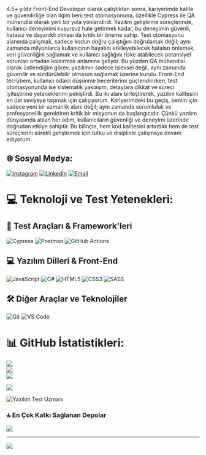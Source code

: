 4.5+ yıldır Front-End Developer olarak çalıştıktan sonra, kariyerimde kalite ve güvenilirliğe olan ilgim beni test otomasyonuna, özellikle Cypress ile QA mühendisi olarak yeni bir yola yönlendirdi. Yazılım geliştirme süreçlerinde, kullanıcı deneyimini kusursuz hale getirmek kadar, bu deneyimin güvenli, hatasız ve dayanıklı olması da kritik bir öneme sahip.
Test otomasyonu alanında çalışmak, sadece kodun doğru çalıştığını doğrulamak değil; aynı zamanda milyonlarca kullanıcının hayatını etkileyebilecek hataları önlemek, veri güvenliğini sağlamak ve kullanıcı sağlığını riske atabilecek potansiyel sorunları ortadan kaldırmak anlamına geliyor. Bu yüzden QA mühendisi olarak üstlendiğim görev, yazılımın sadece işlevsel değil, aynı zamanda güvenilir ve sürdürülebilir olmasını sağlamak üzerine kurulu.
Front-End tecrübem, kullanıcı odaklı düşünme becerilerimi güçlendirirken, test otomasyonunda ise sistematik yaklaşım, detaylara dikkat ve süreci iyileştirme yeteneklerimi pekiştirdi. Bu iki alanı birleştirerek, yazılım kalitesini en üst seviyeye taşımak için çalışıyorum.
Kariyerimdeki bu geçiş, benim için sadece yeni bir uzmanlık alanı değil; aynı zamanda sorumluluk ve profesyonellik gerektiren kritik bir misyonun da başlangıcıdır. Çünkü yazılım dünyasında atılan her adım, kullanıcıların güvenliği ve deneyimi üzerinde doğrudan etkiye sahiptir. Bu bilinçle, hem kod kalitesini artırmak hem de test süreçlerini sürekli geliştirmek için tutku ve disiplinle çalışmaya devam ediyorum.


## 🌐 Sosyal Medya:
[![Instagram](https://img.shields.io/badge/Instagram-%23E4405F.svg?logo=Instagram&logoColor=white)](https://instagram.com/_tunahankutlu) 
[![LinkedIn](https://img.shields.io/badge/LinkedIn-%230077B5.svg?logo=linkedin&logoColor=white)](https://linkedin.com/in/tunahan-kutlu-237a351b4/) 
[![Email](https://img.shields.io/badge/Email-D14836?logo=gmail&logoColor=white)](mailto:tunahannkutlu@gmail.com)

# 💻 Teknoloji ve Test Yetenekleri:

## 🧪 Test Araçları & Framework'leri
![Cypress](https://img.shields.io/badge/Cypress-17202C.svg?style=for-the-badge&logo=cypress&logoColor=white)
![Postman](https://img.shields.io/badge/Postman-FF6C37.svg?style=for-the-badge&logo=postman&logoColor=white)
![GitHub Actions](https://img.shields.io/badge/GitHub_Actions-2088FF.svg?style=for-the-badge&logo=githubactions&logoColor=white)

## 💻 Yazılım Dilleri & Front-End
![JavaScript](https://img.shields.io/badge/javascript-%23323330.svg?style=for-the-badge&logo=javascript&logoColor=%23F7DF1E)
![C#](https://img.shields.io/badge/c%23-%23239120.svg?style=for-the-badge&logo=csharp&logoColor=white)
![HTML5](https://img.shields.io/badge/html5-%23E34F26.svg?style=for-the-badge&logo=html5&logoColor=white)
![CSS3](https://img.shields.io/badge/css3-%231572B6.svg?style=for-the-badge&logo=css3&logoColor=white)
![SASS](https://img.shields.io/badge/SASS-hotpink.svg?style=for-the-badge&logo=SASS&logoColor=white)

## 🛠️ Diğer Araçlar ve Teknolojiler
![Git](https://img.shields.io/badge/Git-F05032.svg?style=for-the-badge&logo=git&logoColor=white)
![VS Code](https://img.shields.io/badge/VSCode-007ACC.svg?style=for-the-badge&logo=visual-studio-code&logoColor=white)


# 📊 GitHub İstatistikleri:
![](https://github-readme-stats.vercel.app/api?username=TunahanKutluu&theme=dark&hide_border=false&include_all_commits=true&count_private=false)<br/>
![](https://nirzak-streak-stats.vercel.app/?user=TunahanKutluu&theme=dark&hide_border=false)<br/>
![](https://github-readme-stats.vercel.app/api/top-langs/?username=TunahanKutluu&theme=dark&hide_border=false&include_all_commits=true&count_private=false&layout=compact)

![](https://github-profile-trophy.vercel.app/?username=TunahanKutluu&theme=radical&no-frame=false&no-bg=true&margin-w=4)


![Yazılım Test Uzmanı](https://miro.medium.com/v2/resize:fit:1400/1*1DvCiUxLXQjiLEIBJl6IxA.jpeg)


### 🔝 En Çok Katkı Sağlanan Depolar
![](https://github-contributor-stats.vercel.app/api?username=TunahanKutluu&limit=5&theme=dark&combine_all_yearly_contributions=true)

---
[![](https://visitcount.itsvg.in/api?id=TunahanKutluu&icon=0&color=0)](https://visitcount.itsvg.in)

<!-- Bu profil gururla GPRM ile oluşturulmuştur (https://gprm.itsvg.in) -->
